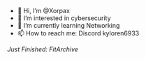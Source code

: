 - 👋 Hi, I’m @Xorpax
- 👀 I’m interested in cybersecurity
- 🌱 I’m currently learning Networking
- 📫 How to reach me: Discord kyloren6933
  
*Just Finished: FitArchive*

<!--- 💞️ I’m looking to collaborate on ...--->
<!---
Xorpax/Xorpax is a ✨ special ✨ repository because its `README.md` (this file) appears on your GitHub profile.
You can click the Preview link to take a look at your changes.
--->
